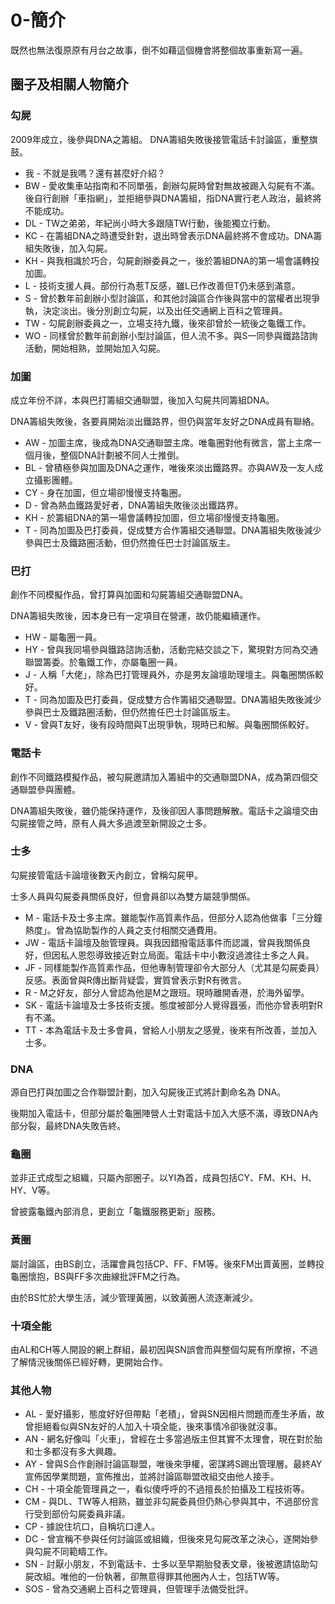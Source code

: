 # 0-簡介
既然也無法復原原有月台之故事，倒不如藉這個機會將整個故事重新寫一遍。

## 圈子及相關人物簡介
### 勾屍
2009年成立，後參與DNA之籌組。
DNA籌組失敗後接管電話卡討論區，重整旗鼓。
- 我 - 不就是我嗎？還有甚麼好介紹？
- BW - 愛收集車站指南和不同單張，創辦勾屍時曾對無故被踢入勾屍有不滿。後自行創辦「車指網」，並拒絕參與DNA籌組，指DNA實行老人政治，最終將不能成功。
- DL - TW之弟弟，年紀尚小時大多跟隨TW行動，後能獨立行動。
- KC - 在籌組DNA之時遭受針對，退出時曾表示DNA最終將不會成功。DNA籌組失敗後，加入勾屍。
- KH - 與我相識於巧合，勾屍創辦委員之一，後於籌組DNA的第一場會議轉投加圖。
- L - 技術支援人員。部份行為惹T反感，雖L已作改善但T仍未感到滿意。
- S - 曾於數年前創辦小型討論區，和其他討論區合作後與當中的當權者出現爭執，決定淡出。後分別創立勾屍，以及出任交通網上百科之管理員。
- TW - 勾屍創辦委員之一，立場支持九鐵，後來卻曾於一統後之龜鐵工作。
- WO - 同樣曾於數年前創辦小型討論區，但人流不多。與S一同參與鐵路諮詢活動，開始相熟，並開始加入勾屍。

### 加圖
成立年份不詳，本與巴打籌組交通聯盟，後加入勾屍共同籌組DNA。

DNA籌組失敗後，各要員開始淡出鐵路界，但仍與當年友好之DNA成員有聯絡。
- AW - 加圖主席，後成為DNA交通聯盟主席。唯龜圈對他有微言，當上主席一個月後，整個DNA計劃被不同人士推倒。
- BL - 曾積極參與加圖及DNA之運作，唯後來淡出鐵路界。亦與AW及一友人成立攝影團體。
- CY - 身在加圖，但立場卻慢慢支持龜圈。
- D - 曾為熱血鐵路愛好者，DNA籌組失敗後淡出鐵路界。
- KH - 於籌組DNA的第一場會議轉投加圖，但立場卻慢慢支持龜圈。
- T - 同為加圖及巴打委員，促成雙方合作籌組交通聯盟。DNA籌組失敗後減少參與巴士及鐵路圈活動，但仍然擔任巴士討論區版主。

### 巴打
創作不同模擬作品，曾打算與加圖和勾屍籌組交通聯盟DNA。

DNA籌組失敗後，因本身已有一定項目在營運，故仍能繼續運作。
- HW - 屬龜圈一員。
- HY - 曾與我同場參與鐵路諮詢活動，活動完結交談之下，驚現對方同為交通聯盟籌委。於龜鐵工作，亦屬龜圈一員。
- J - 人稱「大佬」，除為巴打管理員外，亦是男友論壇助理壇主。與龜圈關係較好。
- T - 同為加圖及巴打委員，促成雙方合作籌組交通聯盟。DNA籌組失敗後減少參與巴士及鐵路圈活動，但仍然擔任巴士討論區版主。
- V - 曾與T友好，後有段時間與T出現爭執，現時已和解。與龜圈關係較好。


### 電話卡
創作不同鐵路模擬作品，被勾屍邀請加入籌組中的交通聯盟DNA，成為第四個交通聯盟參與團體。

DNA籌組失敗後，雖仍能保持運作，及後卻因人事問題解散。電話卡之論壇交由勾屍接管之時，原有人員大多過渡至新開設之士多。

### 士多
勾屍接管電話卡論壇後數天內創立，曾稱勾屍甲。

士多人員與勾屍委員關係良好，但會員卻以為雙方屬競爭關係。
- M - 電話卡及士多主席。雖能製作高質素作品，但部分人認為他做事「三分鐘熱度」。曾為協助製作的人員之支付相關交通費用。
- JW - 電話卡論壇及胎管理員。與我因錯撥電話事件而認識，曾與我關係良好，但因私人恩怨導致接近對立局面。電話卡中小數沒過渡往士多之人員。
- JF - 同樣能製作高質素作品，但他專制管理卻令大部分人（尤其是勾屍委員）反感。表面曾與R傳出斷背疑雲，實質曾表示對R有微言。
- R - M之好友，部分人曾認為他是M之跟班。現時離開香港，於海外留學。
- SK - 電話卡論壇及士多技術支援。態度被部分人覺得囂張，而他亦曾表明對R有不滿。
- TT - 本為電話卡及士多會員，曾給人小朋友之感覺，後來有所改善，並加入士多。

### DNA
源自巴打與加圖之合作聯盟計劃，加入勾屍後正式將計劃命名為 DNA。

後期加入電話卡，但部分屬於龜圈陣營人士對電話卡加入大感不滿，導致DNA內部分裂，最終DNA失敗告終。

### 龜圈
並非正式成型之組織，只屬內部圈子。以YI為首，成員包括CY、FM、KH、H、HY、V等。

曾披露龜鐵內部消息，更創立「龜鐵服務更新」服務。

### 黃圈
屬討論區，由BS創立，活躍會員包括CP、FF、FM等。後來FM出賣黃圈，並轉投龜圈懷抱，BS與FF多次曲線批評FM之行為。

由於BS忙於大學生活，減少管理黃圈，以致黃圈人流逐漸減少。

### 十項全能
由AL和CH等人開設的網上群組，最初因與SN誤會而與整個勾屍有所摩擦，不過了解情況後關係已經好轉，更開始合作。

### 其他人物
- AL - 愛好攝影，態度好好但帶點「老積」，曾與SN因相片問題而產生矛盾，故曾拒絕看似與SN友好的人加入十項全能，後來事情冷卻後就沒事。
- AN - 網名好像叫「火車」，曾經在士多當過版主但其實不太理會，現在對於胎和士多都沒有多大興趣。
- AY - 曾與S合作創辦討論區聯盟，唯後來爭權，密謀將S踢出管理層。最終AY宣佈因學業問題，宣佈推出，並將討論區聯盟改組交由他人接手。
- CH - 十項全能管理員之一，看似傻呼呼的不過擅長於拍攝及工程技術等。
- CM - 與DL、TW等人相熟，雖並非勾屍委員但仍熱心參與其中，不過部份言行受到部份勾屍委員非議。
- CP - 據說住坑口，自稱坑口達人。
- DC - 曾宣稱不參與任何討論區或組織，但後來見勾屍改革之決心，遂開始參與勾屍不同範疇工作。
- SN - 討厭小朋友，不到電話卡、士多以至早期胎發表文章，後被邀請協助勾屍改組。唯他的一份執著，卻無意得罪其他圈內人士，包括TW等。
- SOS - 曾為交通網上百科之管理員，但管理手法備受批評。
